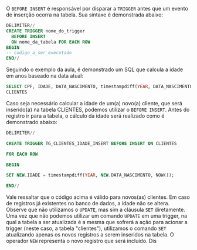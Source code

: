 O `BEFORE INSERT` é responsável por disparar a `TRIGGER` antes que um evento de inserção ocorra na tabela. Sua sintaxe é demonstrada abaixo:
````sql
DELIMITER//
CREATE TRIGGER nome_do_trigger
  BEFORE INSERT
  ON nome_da_tabela FOR EACH ROW
BEGIN
-- codigo_a_ser_executado
END//
````

Seguindo o exemplo da aula, é demonstrado um SQL que calcula a idade em anos baseado na data atual:
````sql
SELECT CPF, IDADE, DATA_NASCIMENTO, timestampdiff(YEAR, DATA_NASCIMENTO, NOW()) AS ANOS FROM
CLIENTES
````

Caso seja necessário calcular a idade de um(a) novo(a) cliente, que será inserido(a) na tabela CLIENTES, podemos utilizar o `BEFORE INSERT`. Antes do registro ir para a tabela, o cálculo da idade será realizado como é demonstrado abaixo:

````sql
DELIMITER//

CREATE TRIGGER TG_CLIENTES_IDADE_INSERT BEFORE INSERT ON CLIENTES

FOR EACH ROW

BEGIN

SET NEW.IDADE = timestampdiff(YEAR, NEW.DATA_NASCIMENTO, NOW());

END//
````

Vale ressaltar que o código acima é válido para novos(as) clientes. Em caso de registros já existentes no banco de dados, a idade não se altera. Observe que não utilizamos o `UPDATE`, mas sim a cláusula `SET` diretamente. Uma vez que não podemos utilizar um comando `UPDATE` em uma trigger, na qual a tabela a ser atualizada é a mesma que sofrerá a ação para acionar a trigger (neste caso, a tabela "clientes"), utilizamos o comando `SET` atualizando apenas os novos registros a serem inseridos na tabela. O operador `NEW` representa o novo registro que será incluído.
Dis